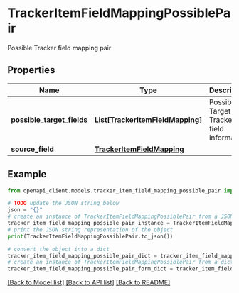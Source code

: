 # TrackerItemFieldMappingPossiblePair

Possible Tracker field mapping pair

## Properties

Name | Type | Description | Notes
------------ | ------------- | ------------- | -------------
**possible_target_fields** | [**List[TrackerItemFieldMapping]**](TrackerItemFieldMapping.md) | Possible Target Tracker field information | [optional] 
**source_field** | [**TrackerItemFieldMapping**](TrackerItemFieldMapping.md) |  | [optional] 

## Example

```python
from openapi_client.models.tracker_item_field_mapping_possible_pair import TrackerItemFieldMappingPossiblePair

# TODO update the JSON string below
json = "{}"
# create an instance of TrackerItemFieldMappingPossiblePair from a JSON string
tracker_item_field_mapping_possible_pair_instance = TrackerItemFieldMappingPossiblePair.from_json(json)
# print the JSON string representation of the object
print(TrackerItemFieldMappingPossiblePair.to_json())

# convert the object into a dict
tracker_item_field_mapping_possible_pair_dict = tracker_item_field_mapping_possible_pair_instance.to_dict()
# create an instance of TrackerItemFieldMappingPossiblePair from a dict
tracker_item_field_mapping_possible_pair_form_dict = tracker_item_field_mapping_possible_pair.from_dict(tracker_item_field_mapping_possible_pair_dict)
```
[[Back to Model list]](../README.md#documentation-for-models) [[Back to API list]](../README.md#documentation-for-api-endpoints) [[Back to README]](../README.md)


